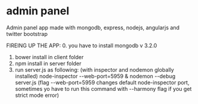 # admin panel

Admin panel app made with mongodb, express, nodejs, angularjs and twitter bootstrap

FIREING UP THE APP:
0. you have to install mongodb v 3.2.0
1. bower install in client folder
2. npm install in server folder
3. run server.js as following: (with inspector and nodemon globally installed)
node-inspector --web-port=5959 & nodemon --debug server.js
(flag --web-port=5959 changes default node-inspector port, sometimes yo have to run this command with --harmony flag if you get strict mode error)

